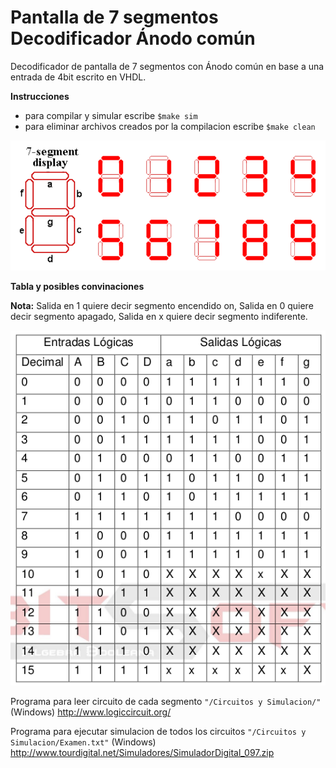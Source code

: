 # Pantalla de 7 segmentos Decodificador Ánodo común
Decodificador de pantalla de 7  segmentos con Ánodo común en base a una entrada de 4bit escrito en VHDL. 

**Instrucciones**

- para compilar y simular escribe `$make sim`
- para eliminar archivos creados por la compilacion escribe `$make clean`

![GitHub Logo](/imagenes/pantalla.png)

**Tabla y posibles convinaciones**

**Nota:** Salida en 1 quiere decir segmento encendido on, Salida en 0 quiere decir segmento apagado, Salida en x quiere decir segmento indiferente.


![GitHub Logo](/imagenes/tabla.png)


Programa para leer circuito de cada segmento `"/Circuitos y Simulacion/"` (Windows)
http://www.logiccircuit.org/

Programa para ejecutar simulacion de todos los circuitos `"/Circuitos y Simulacion/Examen.txt"` (Windows)
http://www.tourdigital.net/Simuladores/SimuladorDigital_097.zip
